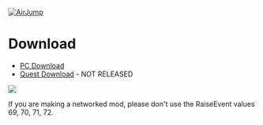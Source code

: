 [![AirJump](https://github.com/fchb1239/AirJump/raw/main/GitHub/airjump_back.png)](https://www.youtube.com/watch?v=yPYZpwSpKmA)

# Download
* [PC Download](https://github.com/fchb1239/AirJump/releases/tag/airjump)
* [Quest Download](https://www.youtube.com/watch?v=yPYZpwSpKmA) - NOT RELEASED

![](GitHub/airjump_example.gif)





If you are making a networked mod, please don't use the RaiseEvent values 69, 70, 71, 72.
